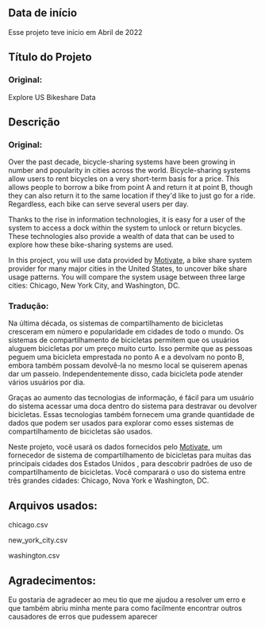 ## Data de início

Esse projeto teve início em Abril de 2022

## Título do Projeto

### Original:
Explore US Bikeshare Data

## Descrição

### Original:
Over the past decade, bicycle-sharing systems have been growing in number and popularity in cities across the world. Bicycle-sharing systems allow users to rent bicycles on a very short-term basis for a price. This allows people to borrow a bike from point A and return it at point B, though they can also return it to the same location if they'd like to just go for a ride. Regardless, each bike can serve several users per day.

Thanks to the rise in information technologies, it is easy for a user of the system to access a dock within the system to unlock or return bicycles. These technologies also provide a wealth of data that can be used to explore how these bike-sharing systems are used.

In this project, you will use data provided by <a href="https://www.motivateco.com" target="_blank">Motivate</a>, a bike share system provider for many major cities in the United States, to uncover bike share usage patterns. You will compare the system usage between three large cities: Chicago, New York City, and Washington, DC.

### Tradução:
Na última década, os sistemas de compartilhamento de bicicletas cresceram em número e popularidade em cidades de todo o mundo. Os sistemas de compartilhamento de bicicletas permitem que os usuários aluguem bicicletas por um preço muito curto. Isso permite que as pessoas peguem uma bicicleta emprestada no ponto A e a devolvam no ponto B, embora também possam devolvê-la no mesmo local se quiserem apenas dar um passeio. Independentemente disso, cada bicicleta pode atender vários usuários por dia.

Graças ao aumento das tecnologias de informação, é fácil para um usuário do sistema acessar uma doca dentro do sistema para destravar ou devolver bicicletas. Essas tecnologias também fornecem uma grande quantidade de dados que podem ser usados para explorar como esses sistemas de compartilhamento de bicicletas são usados.

Neste projeto, você usará os dados fornecidos pelo <a href="https://www.motivateco.com" target="_blank">Motivate</a>, um fornecedor de sistema de compartilhamento de bicicletas para muitas das principais cidades dos Estados Unidos , para descobrir padrões de uso de compartilhamento de bicicletas. Você comparará o uso do sistema entre três grandes cidades: Chicago, Nova York e Washington, DC.

## Arquivos usados:

chicago.csv

new_york_city.csv

washington.csv

## Agradecimentos:

Eu gostaria de agradecer ao meu tio que me ajudou a resolver um erro e que também abriu minha mente para como facilmente encontrar outros causadores de erros que pudessem aparecer
